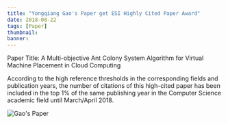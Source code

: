 ```yaml
---
title: "Yongqiang Gao's Paper get ESI Highly Cited Paper Award" 
date: 2018-08-22
tags: [Paper]
thumbnail: 
banner:
---
```

Paper Title: A Multi-objective Ant Colony System Algorithm for Virtual Machine Placement in Cloud Computing

According to the high reference thresholds in the corresponding fields and publication years, the number of citations of this high-cited paper has been included in the top 1% of the same publishing year in the Computer Science academic field until March/April 2018.

![Gao's Paper](/2018/08/22/Gao-High-Ref-Paper/pic1.png)